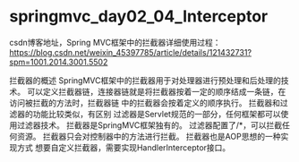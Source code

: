 # springmvc_day02_04_Interceptor
csdn博客地址，Spring MVC框架中的拦截器详细使用过程：https://blog.csdn.net/weixin_45397785/article/details/121432731?spm=1001.2014.3001.5502

拦截器的概述
SpringMVC框架中的拦截器用于对处理器进行预处理和后处理的技术。
可以定义拦截器链，连接器链就是将拦截器按着一定的顺序结成一条链，在访问被拦截的方法时，拦截器链
中的拦截器会按着定义的顺序执行。
拦截器和过滤器的功能比较类似，有区别
过滤器是Servlet规范的一部分，任何框架都可以使用过滤器技术。
拦截器是SpringMVC框架独有的。
过滤器配置了/*，可以拦截任何资源。
拦截器只会对控制器中的方法进行拦截。
拦截器也是AOP思想的一种实现方式
想要自定义拦截器，需要实现HandlerInterceptor接口。
